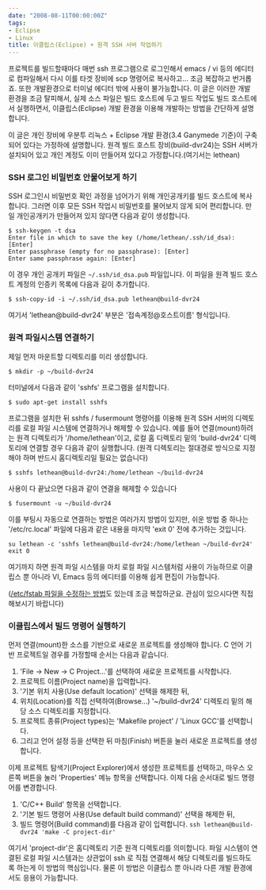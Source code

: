 ```yaml
---
date: "2008-08-11T00:00:00Z"
tags:
- Eclipse
- Linux
title: 이클립스(Eclipse) + 원격 SSH 서버 작업하기
---
```


프로젝트를 빌드할때마다 매번 ssh 프로그램으로 로그인해서 emacs / vi 등의 에디터로 컴파일해서 다시 이를 타겟 장비에 scp 명령어로 복사하고... 조금 복잡하고 번거롭죠. 또한 개발환경으로 터미널 에디터 밖에 사용이 불가능합니다. 이 글은 이러한 개발 환경을 조금 탈피해서, 실제 소스 파일은 빌드 호스트에 두고 빌드 작업도 빌드 호스트에서 실행하면서, 이클립스(Eclipse) 개발 환경을 이용해 개발하는 방법을 간단하게 설명합니다.

이 글은 개인 장비에 우분투 리눅스 + Eclipse 개발 환경(3.4 Ganymede 기준)이 구축되어 있다는 가정하에 설명합니다. 원격 빌드 호스트 장비(build-dvr24)는 SSH 서버가 설치되어 있고 개인 계정도 이미 만들어져 있다고 가정합니다.(여기서는 lethean)

### SSH 로그인 비밀번호 안물어보게 하기

SSH 로그인시 비밀번호 확인 과정을 넘어가기 위해 개인공개키를 빌드 호스트에 복사합니다. 그러면 이후 모든 SSH 작업시 비밀번호를 물어보지 않게 되어 편리합니다. 만일 개인공개키가 만들어져 있지 않다면 다음과 같이 생성합니다.

    $ ssh-keygen -t dsa
    Enter file in which to save the key (/home/lethean/.ssh/id_dsa): [Enter]
    Enter passphrase (empty for no passphrase): [Enter]
    Enter same passphrase again: [Enter]

이 경우 개인 공개키 파일은 `~/.ssh/id_dsa.pub` 파일입니다. 이 파일을 원격 빌드 호스트 계정의 인증키 목록에 다음과 깉이 추가합니다.

    $ ssh-copy-id -i ~/.ssh/id_dsa.pub lethean@build-dvr24

여기서 'lethean@build-dvr24' 부분은 '접속계정@호스트이름' 형식입니다.

### 원격 파일시스템 연결하기

제일 먼저 마운트할 디렉토리를 미리 생성합니다.

    $ mkdir -p ~/build-dvr24

터미널에서 다음과 같이 'sshfs' 프로그램을 설치합니다.

    $ sudo apt-get install sshfs

프로그램을 설치한 뒤 sshfs / fusermount 명령어를 이용해 원격 SSH 서버의 디렉토리를 로컬 파일 시스템에 연결하거나 해제할 수 있습니다. 예를 들어 연결(mount)하려는 원격 디렉토리가 '/home/lethean'이고, 로컬 홈 디렉토리 밑의 'build-dvr24' 디렉토리에 연결할 경우 다음과 같이 실행합니다. (원격 디렉토리는 절대경로 방식으로 지정해야 하며 반드시 홈디렉토리일 필요는 없습니다)

    $ sshfs lethean@build-dvr24:/home/lethean ~/build-dvr24

사용이 다 끝났으면 다음과 같이 연결을 해제할 수 있습니다

    $ fusermount -u ~/build-dvr24

이를 부팅시 자동으로 연결하는 방법은 여러가지 방법이 있지만, 쉬운 방법 중 하나는 '/etc/rc.local' 파일에 다음과 같은 내용을 마지막 'exit 0' 전에 추가하는 것입니다.

    su lethean -c 'sshfs lethean@build-dvr24:/home/lethean ~/build-dvr24'
    exit 0

여기까지 하면 원격 파일 시스템을 마치 로컬 파일 시스템처럼 사용이 가능하므로 이클립스 뿐 아니라 VI, Emacs 등의 에디터를 이용해 쉽게 편집이 가능합니다.

([/etc/fstab 파일을 수정하는 방법](http://fuse.sourceforge.net/wiki/index.php/SshfsFaq#Exporting_via_NFS)도 있는데 조금 복잡하군요. 관심이 있으시다면 직접 해보시기 바랍니다)

### 이클립스에서 빌드 명령어 실행하기

먼저 연결(mount)한 소스를 기반으로 새로운 프로젝트를 생성해야 합니다. C 언어 기반 프로젝트일 경우를 가정할때 순서는 다음과 같습니다.

1.  'File -\> New -\> C Project...'를 선택하여 새로운 프로젝트를 시작합니다.
2.  프로젝트 이름(Project name)을 입력합니다.
3.  '기본 위치 사용(Use default location)' 선택을 해제한 뒤,
4.  위치(Location)를 직접 선택하여(Browse...) '~/build-dvr24' 디렉토리 밑의 해당 소스 디렉토리를 지정합니다.
5.  프로젝트 종류(Project types)는 'Makefile project' / 'Linux GCC'를 선택합니다.
6.  그리고 언어 설정 등을 선택한 뒤 마침(Finish) 버튼을 눌러 새로운 프로젝트를 생성합니다.

이제 프로젝트 탐색기(Project Explorer)에서 생성한 프로젝트를 선택하고, 마우스 오른쪽 버튼을 눌러 'Properties' 메뉴 항목을 선택합니다. 이제 다음 순서대로 빌드 명령어를 변경합니다.

1.  'C/C++ Build' 항목을 선택합니다.
2.  '기본 빌드 명령어 사용(Use default build command)' 선택을 해제한 뒤,
3.  빌드 명령어(Build command)를 다음과 같이 입력합니다.
     `ssh lethean@build-dvr24 'make -C project-dir'`

여기서 'project-dir'은 홈디렉토리 기준 원격 디렉토리를 의미합니다. 파일 시스템이 연결된 로컬 파일 시스템과는 상관없이 ssh 로 직접 연결해서 해당 디렉토리를 빌드하도록 하는게 이 방법의 핵심입니다. 물론 이 방법은 이클립스 뿐 아니라 다른 개발 환경에서도 응용이 가능합니다.
